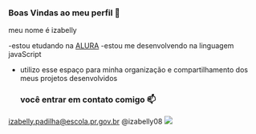   ### Boas Vindas ao meu perfil 💙

meu nome é izabelly

-estou etudando na [ALURA](https://www.alura.com.br)
-estou me desenvolvendo na linguagem javaScript
- utilizo esse espaço para minha organização e compartilhamento dos meus projetos desenvolvidos

  ### você entrar em contato comigo 📫

izabelly.padilha@escola.pr.gov.br
@izabelly08
![](https://encrypted-tbn0.gstatic.com/images?q=tbn:ANd9GcTJM1S6m4zAnrKOGUlLILhzGlC01fgPBwOHCw&s)
  
